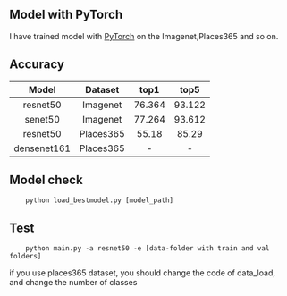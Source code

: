 ## Model with PyTorch
I have trained model with [PyTorch](https://pytorch.org/) on the Imagenet,Places365 and so on.
## Accuracy
Model|Dataset|top1|top5
:-:|:-:|:-:|:-:
resnet50|Imagenet|76.364|93.122
senet50|Imagenet|77.264|93.612
resnet50|Places365|55.18|85.29
densenet161|Places365|-|-

## Model check
```
    python load_bestmodel.py [model_path]
```

## Test
```
    python main.py -a resnet50 -e [data-folder with train and val folders]
```
if you use places365 dataset, you should change the code of data_load, and change the number of classes